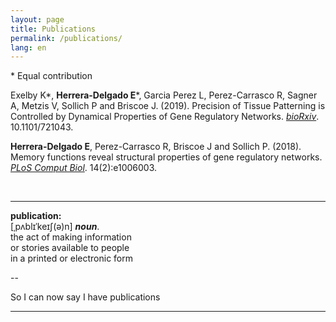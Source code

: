 ```yaml
---
layout: page
title: Publications
permalink: /publications/
lang: en
---
```


\* Equal contribution

Exelby K\*, **Herrera-Delgado E**\*, Garcia Perez L, Perez-Carrasco R, Sagner A, Metzis V, Sollich P and Briscoe J. (2019). Precision of Tissue Patterning is Controlled by Dynamical Properties of Gene Regulatory Networks. [*bioRxiv*](https://doi.org/10.1101/721043 ). 10.1101/721043.

**Herrera-Delgado E**, Perez-Carrasco R, Briscoe J and Sollich P. (2018). Memory functions reveal structural properties of gene regulatory networks. [*PLoS Comput Biol*](https://doi.org/10.1371/journal.pcbi.1006003). 14(2):e1006003.


<br/>


---

**publication:**<br/>
[ˌpʌblɪˈkeɪʃ(ə)n] ***noun***.<br/>
the act of making information<br/>
or stories available to people<br/>
in a printed or electronic form

--

So I can now say I have publications

---